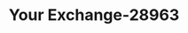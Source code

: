---
f_zip-code: 55316
f_state-code: MN
title: Your Exchange-28963
f_phone: 763-433-8100
f_city-only: Champlin
f_address: 307 Jefferson Highway North Champlin
f_location-unique-id: '28963'
slug: your-exchange-28963
updated-on: '2024-05-30T13:46:58.046Z'
created-on: '2024-05-30T13:36:59.803Z'
published-on: '2024-05-30T13:54:32.469Z'
f_city-state: cms/city/champlin-mn.md
f_company: cms/company/your-exchange.md
f_state: cms/state/minnesota.md
layout: '[payday-loan].html'
tags: payday-loan
---